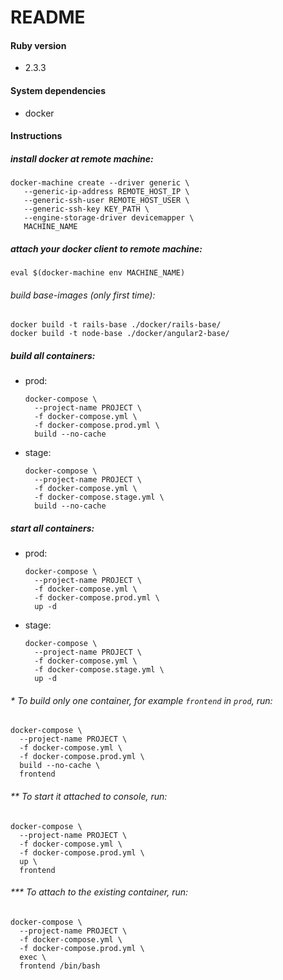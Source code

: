 # README

#### Ruby version
-   2.3.3


#### System dependencies
-   docker


#### Instructions

##### install docker at remote machine:
```
docker-machine create --driver generic \
   --generic-ip-address REMOTE_HOST_IP \
   --generic-ssh-user REMOTE_HOST_USER \
   --generic-ssh-key KEY_PATH \
   --engine-storage-driver devicemapper \
   MACHINE_NAME
```

##### attach your docker client to remote machine:
```
eval $(docker-machine env MACHINE_NAME)
```

###### build base-images (only first time):

```
docker build -t rails-base ./docker/rails-base/
docker build -t node-base ./docker/angular2-base/
```

##### build all containers:

*   prod:

    ```
    docker-compose \
      --project-name PROJECT \
      -f docker-compose.yml \
      -f docker-compose.prod.yml \
      build --no-cache
    ```

*   stage:

    ```
    docker-compose \
      --project-name PROJECT \
      -f docker-compose.yml \
      -f docker-compose.stage.yml \
      build --no-cache
    ```

##### start all containers:

*   prod:

    ```
    docker-compose \
      --project-name PROJECT \
      -f docker-compose.yml \
      -f docker-compose.prod.yml \
      up -d
    ```

*   stage:

    ```
    docker-compose \
      --project-name PROJECT \
      -f docker-compose.yml \
      -f docker-compose.stage.yml \
      up -d
    ```


###### * To build only one container, for example `frontend` in `prod`, run:

```
docker-compose \
  --project-name PROJECT \
  -f docker-compose.yml \
  -f docker-compose.prod.yml \
  build --no-cache \
  frontend
```


###### ** To start it attached to console, run:

```
docker-compose \
  --project-name PROJECT \
  -f docker-compose.yml \
  -f docker-compose.prod.yml \
  up \
  frontend
```


###### *** To attach to the existing container, run:

```
docker-compose \
  --project-name PROJECT \
  -f docker-compose.yml \
  -f docker-compose.prod.yml \
  exec \
  frontend /bin/bash
```
